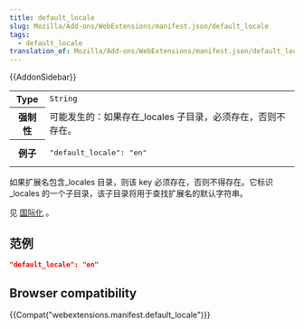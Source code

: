 ```yaml
---
title: default_locale
slug: Mozilla/Add-ons/WebExtensions/manifest.json/default_locale
tags:
  - default_locale
translation_of: Mozilla/Add-ons/WebExtensions/manifest.json/default_locale
---
```

{{AddonSidebar}}

<table class="fullwidth-table standard-table">
  <tbody>
    <tr>
      <th scope="row">Type</th>
      <td><code>String</code></td>
    </tr>
    <tr>
      <th scope="row">强制性</th>
      <td>可能发生的：如果存在_locales 子目录，必须存在，否则不存在。</td>
    </tr>
    <tr>
      <th scope="row">例子</th>
      <td><pre class="brush: json">"default_locale": "en"</pre></td>
    </tr>
  </tbody>
</table>

如果扩展名包含\_locales 目录，则该 key 必须存在，否则不得存在。它标识 \_locales 的一个子目录，该子目录将用于查找扩展名的默认字符串。

见 [国际化](/en-US/Add-ons/WebExtensions/Internationalization) 。

## 范例

```json
"default_locale": "en"
```

## Browser compatibility

{{Compat("webextensions.manifest.default_locale")}}
